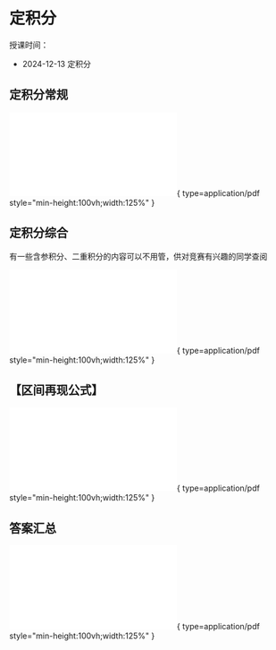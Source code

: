 # 定积分

授课时间：

- 2024-12-13 定积分

## 定积分常规

![Alt text](de_int_1.pdf){ type=application/pdf style="min-height:100vh;width:125%" }

## 定积分综合

有一些含参积分、二重积分的内容可以不用管，供对竞赛有兴趣的同学查阅

![Alt text](de_int_2.pdf){ type=application/pdf style="min-height:100vh;width:125%" }

## 【区间再现公式】

![Alt text](de_int_3.pdf){ type=application/pdf style="min-height:100vh;width:125%" }

## 答案汇总

![Alt text](de_int_ans.pdf){ type=application/pdf style="min-height:100vh;width:125%" }